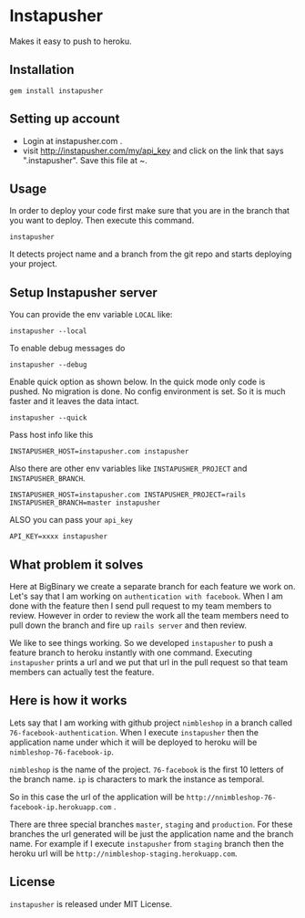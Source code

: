 # Instapusher

Makes it easy to push to heroku.

## Installation

    gem install instapusher

## Setting up account

* Login at instapusher.com .
* visit http://instapusher.com/my/api_key and click on the link that says ".instapusher". Save this file at ~.

## Usage

In order to deploy your code first make sure that you are in the branch that you want to deploy. 
Then execute this command.

    instapusher

It detects project name and a branch from the git repo and starts deploying your project.


## Setup Instapusher server

You can provide the env variable `LOCAL` like:

    instapusher --local

To enable debug messages do

    instapusher --debug

Enable quick option as shown below. In the quick mode only code is
pushed. No migration is done. No config environment is set. So it is
much faster and it leaves the data intact.

    instapusher --quick

Pass host info like this

    INSTAPUSHER_HOST=instapusher.com instapusher

Also there are other env variables like `INSTAPUSHER_PROJECT` and `INSTAPUSHER_BRANCH`.

    INSTAPUSHER_HOST=instapusher.com INSTAPUSHER_PROJECT=rails INSTAPUSHER_BRANCH=master instapusher

ALSO you can pass your `api_key`

    API_KEY=xxxx instapusher

## What problem it solves

Here at BigBinary we create a separate branch for each feature we work
on. Let's say that I am working on `authentication with facebook`.
When I am done with the feature then I send pull request to my team
members to review. However in order to review the work all the team
members need to pull down the branch and fire up `rails server` and then
review.

We like to see things working. So we developed `instapusher` to push a
feature branch to heroku instantly with one command. Executing
`instapusher` prints a url and we put that url in the pull request so
that team members can actually test the feature.

## Here is how it works

Lets say that I am working with github project `nimbleshop` in a branch called
`76-facebook-authentication`. When I execute `instapusher` then the
application name under which it will be deployed to heroku will be
`nimbleshop-76-facebook-ip`.

`nimbleshop` is the name of the project.
`76-facebook` is the first 10 letters of the branch name.
`ip` is characters to mark the instance as temporal.

So in this case the url of the application will be
`http://nnimbleshop-76-facebook-ip.herokuapp.com` .

There are three special branches `master`, `staging` and `production`.
For these branches the url generated will be just the application name and the
branch name. For example if I execute `instapusher` from `staging`
branch then the heroku url will be
`http://nimbleshop-staging.herokuapp.com`.

## License

`instapusher` is released under MIT License.
